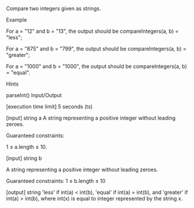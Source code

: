Compare two integers given as strings.

Example

For a = "12" and b = "13", the output should be compareIntegers(a, b) = "less";

For a = "875" and b = "799", the output should be compareIntegers(a, b) = "greater";

For a = "1000" and b = "1000", the output should be compareIntegers(a, b) = "equal".

Hints

parseInt()
Input/Output

[execution time limit] 5 seconds (ts)

[input] string a A string representing a positive integer without leading zeroes.

Guaranteed constraints:

1 ≤ a.length ≤ 10.

[input] string b

A string representing a positive integer without leading zeroes.

Guaranteed constraints: 1 ≤ b.length ≤ 10

[output] string 'less' if int(a) < int(b), 'equal' if int(a) = int(b), and 'greater' if int(a) > int(b), where int(x) is equal to integer represented by the string x.
